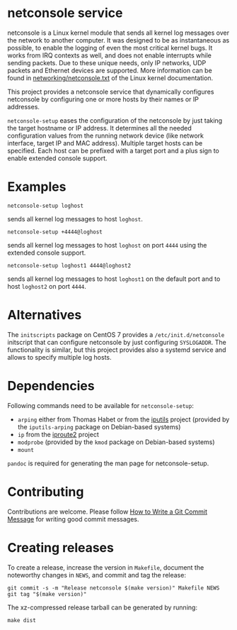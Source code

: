 netconsole service
==================

netconsole is a Linux kernel module that sends all kernel log messages over
the network to another computer. It was designed to be as instantaneous as
possible, to enable the logging of even the most critical kernel bugs. It
works from IRQ contexts as well, and does not enable interrupts while sending
packets. Due to these unique needs, only IP networks, UDP packets and Ethernet
devices are supported. More information can be found in
[networking/netconsole.txt](https://www.kernel.org/doc/Documentation/networking/netconsole.txt)
of the Linux kernel documentation.

This project provides a netconsole service that dynamically configures
netconsole by configuring one or more hosts by their names or IP addresses.

`netconsole-setup` eases the configuration of the netconsole by just taking
the target hostname or IP address. It determines all the needed configuration
values from the running network device (like network interface, target IP and
MAC address). Multiple target hosts can be specified. Each host can be prefixed
with a target port and a plus sign to enable extended console support.

Examples
========

```
netconsole-setup loghost
```

sends all kernel log messages to host `loghost`.

```
netconsole-setup +4444@loghost
```

sends all kernel log messages to host `loghost` on port `4444` using the
extended console support.

```
netconsole-setup loghost1 4444@loghost2
```

sends all kernel log messages to host `loghost1` on the default port and to
host `loghost2` on port `4444`.

Alternatives
============

The `initscripts` package on CentOS 7 provides a `/etc/init.d/netconsole`
initscript that can configure netconsole by just configuring `SYSLOGADDR`.
The functionality is similar, but this project provides also a systemd service
and allows to specify multiple log hosts.

Dependencies
============

Following commands need to be available for `netconsole-setup`:

* `arping` either from Thomas Habet or from the
[iputils](https://github.com/iputils/iputils) project (provided by the
`iputils-arping` package on Debian-based systems)
* `ip` from the [iproute2](https://wiki.linuxfoundation.org/networking/iproute2)
project
* `modprobe` (provided by the `kmod` package on Debian-based systems)
* `mount`

`pandoc` is required for generating the man page for netconsole-setup.

Contributing
============

Contributions are welcome. Please follow
[How to Write a Git Commit Message](https://chris.beams.io/posts/git-commit/)
for writing good commit messages.

Creating releases
=================

To create a release, increase the version in `Makefile`, document the
noteworthy changes in `NEWS`, and commit and tag the release:

```
git commit -s -m "Release netconsole $(make version)" Makefile NEWS
git tag "$(make version)"
```

The xz-compressed release tarball can be generated by running:
```
make dist
```
